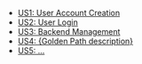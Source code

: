 - [US1: User Account Creation](https://docs.google.com/presentation/d/1Z4u_W7qNt7kXTlypI_8DSAd7OcwUQOUrPzs4yWSzi50/edit?usp=sharing)
- [US2: User Login](https://website-name.com)
- [US3: Backend Management](https://website-name.com)
- [US4: {Golden Path description}](https://website-name.com)
- [US5: ...]()
